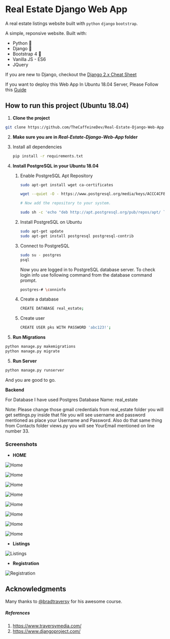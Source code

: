 # Real Estate Django Web App

A real estate listings website built with `python` `django` `bootstrap`.

A simple, reponsive  website. Built with:

- Python 🐍
- Django 🎸
- Bootstrap 4 🌈
- Vanilla JS - ES6
- JQuery

If you are new to Django, checkout the [Django 2.x Cheat Sheet](https://github.com/TheCaffeineDev/Real-Estate-Django-Web-App/blob/master/django_cheat_sheet.md)

If you want to deploy this Web App In Ubuntu 18.04 Server, Please Follow this [Guide](https://github.com/TheCaffeineDev/Real-Estate-Django-Web-App/blob/master/Django_Deployment_to_Ubuntu_18.04.md) 

## How to run this project (Ubuntu 18.04)

1. **Clone the project**

```sh
git clone https://github.com/TheCaffeineDev/Real-Estate-Django-Web-App.git
```

2.  **Make sure you are in *Real-Estate-Django-Web-App* folder**

   1. Install all dependencies

      ```sh
      pip install -r requirements.txt
      ```

3. **Install PostgreSQL in your Ubuntu 18.04**

   1. Enable PostgreSQL Apt Repository

      ```sh
      sudo apt-get install wget ca-certificates
      
      wget --quiet -O - https://www.postgresql.org/media/keys/ACCC4CF8.asc | sudo apt-key add -
      
      # Now add the repository to your system.
      
      sudo sh -c 'echo "deb http://apt.postgresql.org/pub/repos/apt/ `lsb_release -cs`-pgdg main" >> /etc/apt/sources.list.d/pgdg.list'
      ```

   2. Install PostgreSQL on Ubuntu

      ```sh
      sudo apt-get update
      sudo apt-get install postgresql postgresql-contrib
      ```

   3. Connect to PostgreSQL

      ```sh
      sudo su - postgres
      psql
      ```

      Now you are logged in to PostgreSQL database server. To check login info use following command from the database command prompt.

      ```sh
      postgres-# \conninfo
      ```

   4. Create a database

      ```sh
      CREATE DATABASE real_estate;
      ```

   5. Create user 

      ```sh
      CREATE USER pks WITH PASSWORD 'abc123!';
      ```
   
4. **Run Migrations**

```sh
python manage.py makemigrations
python manage.py migrate
```

5. **Run Server**

```sh
python manage.py runserver 
```

And you are good to go. 



**Backend**

For Database I have used Postgres Database Name: real_estate

Note: Please change those gmail credentials from real_estate folder you will get settings.py inside that file you will see username and password mentioned as place your Username and Password. Also do that same thing from Contacts folder views.py you will see YourEmail mentioned on line number 33.

### Screenshots

- **HOME**

![Home](https://github.com/alvinshaita/realestate/blob/master/screenshots/1.png)


![Home](https://github.com/alvinshaita/realestate/blob/master/screenshots/2.png)


![Home](https://github.com/alvinshaita/realestate/blob/master/screenshots/3.png)


![Home](https://github.com/alvinshaita/realestate/blob/master/screenshots/4.png)


![Home](https://github.com/alvinshaita/realestate/blob/master/screenshots/5.png)


![Home](https://github.com/alvinshaita/realestate/blob/master/screenshots/6.jpg)


![Home](https://github.com/alvinshaita/realestate/blob/master/screenshots/7.png)


![Home](https://github.com/alvinshaita/realestate/blob/master/screenshots/8.png)

- **Listings** 


![Listings](https://github.com/TheCaffeineDev/Real-Estate-Django-Web-App/blob/master/screenshots/s3list.JPG)

- **Registration** 

![Registration](https://github.com/TheCaffeineDev/Real-Estate-Django-Web-App/blob/master/screenshots/s4reg.JPG)



## Acknowledgments

Many thanks to [@bradtraversy](https://github.com/bradtraversy) for his awesome course.

##### References

1. https://www.traversymedia.com/
2. https://www.djangoproject.com/
